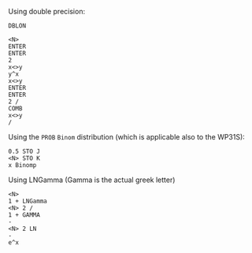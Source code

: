 
Using double precision:

```
DBLON

<N>
ENTER
ENTER
2
x<>y
y^x
x<>y
ENTER
ENTER
2 /
COMB
x<>y
/
```

Using the `PROB` `Binom` distribution
(which is applicable also to the WP31S):

```
0.5 STO J
<N> STO K
x Binomp
```

Using LNGamma (Gamma is the actual greek letter)
```
<N>
1 + LNGamma
<N> 2 /
1 + GAMMA
-
<N> 2 LN
-
e^x
```
